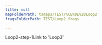 ```yaml
---
title: null
mapFolderPath: tsmaps/TEST/%CE%9E%20Loop2
fragsFolderPath: TEST/Loop2_frags

---
```



<!-- tsGuideRenderComment {"guide":{"id":"hG3dLk26b","path":"TEST","fragmentFolderPath":"TEST/Loop2_frags"},"fragment":{"id":"hG3dLk26b","topLevelMapKey":"g2OYcJ00rx","mapKeyChain":"g2OYcJ00rx","guideID":"hG3dLk06U","guidePath":"c:/GitHub/MuddySpud/MuddySpud.github.io/tsmaps/TEST/Loop2.tsmap","parentFragmentID":null,"chartKey":"g2OYcJ00rx","options":[]}} -->

Loop2-step-1Link to 'Loop3'